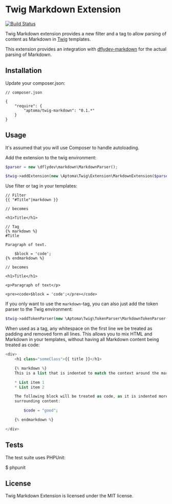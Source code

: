 Twig Markdown Extension
=======================

[![Build Status](https://secure.travis-ci.org/aptoma/twig-markdown.png?branch=master)](http://travis-ci.org/aptoma/twig-markdown)

Twig Markdown extension provides a new filter and a tag to allow parsing of
content as Markdown in [Twig][1] templates.

This extension provides an integration with [dflydev-markdown](https://github.com/dflydev/dflydev-markdown)
for the actual parsing of Markdown.

## Installation

Update your composer.json:

```
// composer.json

{
    "require": {
        "aptoma/twig-markdown": "0.1.*"
    }
}
```

## Usage

It's assumed that you will use Composer to handle autoloading.

Add the extension to the twig environment:

```php
$parser = new \dflydev\markdown\MarkdownParser();

$twig->addExtension(new \Aptoma\Twig\Extension\MarkdownExtension($parser);
```

Use filter or tag in your templates:

```twig
// Filter
{{ "#Title"|markdown }}

// becomes

<h1>Title</h1>

// Tag
{% markdown %}
#Title

Paragraph of text.

    $block = 'code';
{% endmarkdown %}

// becomes

<h1>Title</h1>

<p>Paragraph of text</p>

<pre><code>$block = 'code';</pre></code>
```

If you only want to use the `markdown`-tag, you can also just add the token parser
to the Twig environment:

```php
$twig->addTokenParser(new \Aptoma\Twig\TokenParser\MarkdownTokenParser());
```

When used as a tag, any whitespace on the first line we be treated as padding and
removed form all lines. This allows you to mix HTML and Markdown in your templates,
without having all Markdown content being treated as code:

```php
<div>
    <h1 class="someClass">{{ title }}</h1>

    {% markdown %}
    This is a list that is indented to match the context around the markdown tag:

    * List item 1
    * List item 2

    The following block will be treated as code, as it is indented more than the
    surrounding content:

        $code = "good";

    {% endmarkdown %}

</div>
```

## Tests

The test suite uses PHPUnit:

   $ phpunit

## License

Twig Markdown Extension is licensed under the MIT license.

[1]: http://twig.sensiolabs.org/
